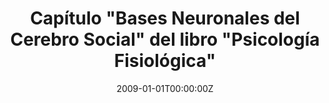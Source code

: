 ---
title: 'Capítulo "Bases Neuronales del Cerebro Social" del libro "Psicología Fisiológica"'
authors:
- Susana Carmona
- Óscar Vilarroya Oliver
date: "2009-01-01T00:00:00Z"
doi: ""
publishDate: "2009-01-01T00:00:00Z"
# Publication type.
# Legend: 0 = Uncategorized; 1 = Conference paper; 2 = Journal article;
# 3 = Preprint / Working Paper; 4 = Report; 5 = Book; 6 = Book section;
# 7 = Thesis; 8 = Patent
publication_types: ["6"]
publication: "*Editorial UOC*"
tags:
- Books
featured: false
links:
#- name: Link
#  url: https://pubmed.ncbi.nlm.nih.gov/21054282/
---